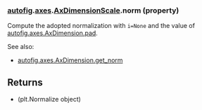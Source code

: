### [autofig](autofig.md).[axes](autofig.axes.md).[AxDimensionScale](autofig.axes.AxDimensionScale.md).norm (property)




Compute the adopted normalization with `i=None` and the value of
[autofig.axes.AxDimension.pad](autofig.axes.AxDimension.pad.md).

See also:

* [autofig.axes.AxDimension.get_norm](autofig.axes.AxDimension.get_norm.md)

Returns
-----------
* (plt.Normalize object)

